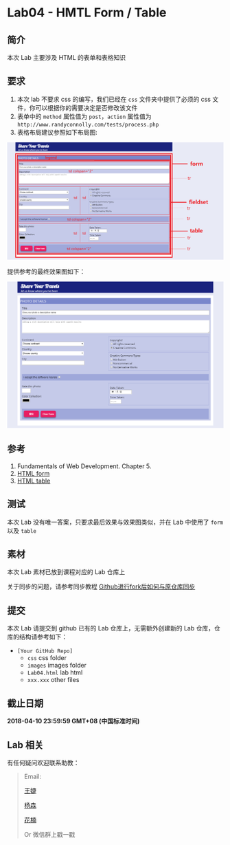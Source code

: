 # Lab04 - HMTL Form / Table

## 简介

本次 Lab 主要涉及 HTML 的表单和表格知识

## 要求

1. 本次 lab 不要求 css 的编写，我们已经在 `css` 文件夹中提供了必须的 css 文件，你可以根据你的需要决定是否修改该文件
2. 表单中的 `method` 属性值为 `post`，`action` 属性值为 `http://www.randyconnolly.com/tests/process.php`
3. 表格布局建议参照如下布局图:

![布局图](./screenshots/lab4-detail.png)

提供参考的最终效果图如下：

![效果截图](./screenshots/lab4.png)

## 参考

1. Fundamentals of Web Development. Chapter 5.
2. [HTML form](http://www.w3school.com.cn/tags/tag_form.asp)
3. [HTML table](http://www.w3school.com.cn/tags/tag_table.asp)

## 测试

本次 Lab 没有唯一答案，只要求最后效果与效果图类似，并在 Lab 中使用了 `form` 以及 `table`

## 素材

本次 Lab 素材已放到课程对应的 Lab 仓库上

关于同步的问题，请参考同步教程 [Github进行fork后如何与原仓库同步](https://blog.csdn.net/chenyufeng1991/article/details/49276855)

## 提交

本次 Lab 请提交到 github 已有的 Lab 仓库上，无需额外创建新的 Lab 仓库，仓库的结构请参考如下：

* `[Your GitHub Repo]`
    * `css` css folder
    * `images` images folder
    * `Lab04.html` lab html
    * `xxx.xxx` other files

## 截止日期

**2018-04-10 23:59:59 GMT+08 (中国标准时间)**

## Lab 相关

有任何疑问欢迎联系助教：

> Email:
>
> [王婕](mailto:veronicadavichi@outlook.com)
>
> [杨森](mailto:syang15@fudan.edu.cn)
>
> [花楠](mailto:15302010013@fudan.edu.cn)
>
> Or 微信群上戳一戳
